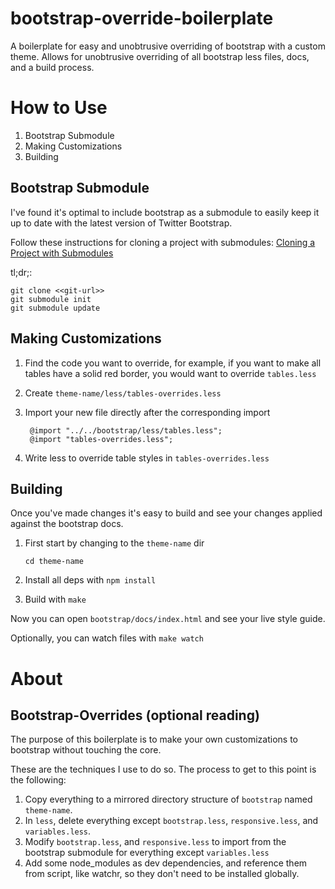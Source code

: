 bootstrap-override-boilerplate
==============================

A boilerplate for easy and unobtrusive overriding of bootstrap with a custom theme.
Allows for unobtrusive overriding of all bootstrap less files, docs, and a build process.

How to Use
==========

1. Bootstrap Submodule
2. Making Customizations
3. Building

Bootstrap Submodule
-------------------

I've found it's optimal to include bootstrap as a submodule to easily keep it up to date with the latest version of Twitter Bootstrap.

Follow these instructions for cloning a project with submodules:
[Cloning a Project with Submodules](http://git-scm.com/book/en/Git-Tools-Submodules#Cloning-a-Project-with-Submodules)

tl;dr;:

    git clone <<git-url>>
    git submodule init
    git submodule update


Making Customizations
---------------------

1. Find the code you want to override, for example, if you want to make all tables have a solid red border, you would want to override ```tables.less```

2. Create ```theme-name/less/tables-overrides.less```

3. Import your new file directly after the corresponding import

        @import "../../bootstrap/less/tables.less";
        @import "tables-overrides.less";

4. Write less to override table styles in ```tables-overrides.less```

Building
--------

Once you've made changes it's easy to build and see your changes applied against the bootstrap docs.

1. First start by changing to the ```theme-name``` dir

    ```cd theme-name```

2. Install all deps with ```npm install```
3. Build with ```make```

Now you can open ```bootstrap/docs/index.html``` and see your live style guide.

Optionally, you can watch files with ```make watch```

About
=====

Bootstrap-Overrides (optional reading)
-----------------------------------------

The purpose of this boilerplate is to make your own customizations to bootstrap without touching the core.

These are the techniques I use to do so. The process to get to this point is the following:

1. Copy everything to a mirrored directory structure of ```bootstrap``` named ```theme-name```.
2. In ```less```, delete everything except ```bootstrap.less```, ```responsive.less```, and ```variables.less```.
3. Modify ```bootstrap.less```, and ```responsive.less``` to import from the bootstrap submodule for everything except ```variables.less```
4. Add some node_modules as dev dependencies, and reference them from script, like watchr, so they don't need to be installed globally.
